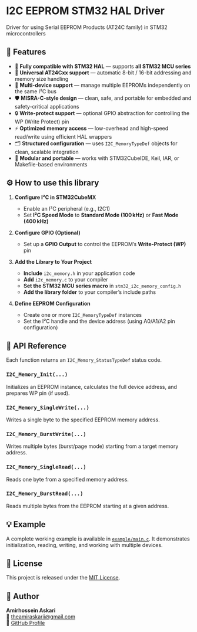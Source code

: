 # I2C EEPROM STM32 HAL Driver

Driver for using Serial EEPROM Products (AT24C family) in STM32 microcontrollers

## 🔧 Features
- 🔗 **Fully compatible with STM32 HAL** — supports **all STM32 MCU series**
- 💾 **Universal AT24Cxx support** — automatic 8-bit / 16-bit addressing and memory size handling
- 🔀 **Multi-device support** — manage multiple EEPROMs independently on the same I²C bus
- 🛡️ **MISRA-C-style design** — clean, safe, and portable for embedded and safety-critical applications
- 🔒 **Write-protect support** — optional GPIO abstraction for controlling the WP (Write Protect) pin
- ⚡ **Optimized memory access** — low-overhead and high-speed read/write using efficient HAL wrappers
- 🗂️ **Structured configuration** — uses `I2C_MemoryTypeDef` objects for clean, scalable integration
- 🔄 **Modular and portable** — works with STM32CubeIDE, Keil, IAR, or Makefile-based environments

## ⚙️ How to use this library

1. **Configure I²C in STM32CubeMX**
   - Enable an I²C peripheral (e.g., I2C1)
   - Set **I²C Speed Mode** to **Standard Mode (100 kHz)** or **Fast Mode (400 kHz)**

2. **Configure GPIO (Optional)**
   - Set up a **GPIO Output** to control the EEPROM’s **Write-Protect (WP)** pin

3. **Add the Library to Your Project**
   - **Include** `i2c_memory.h` in your application code
   - **Add** `i2c_memory.c` to your compiler
   - **Set the STM32 MCU series macro** in `stm32_i2c_memory_config.h`
   - **Add the library folder** to your compiler’s include paths

4. **Define EEPROM Configuration**
   - Create one or more `I2C_MemoryTypeDef` instances
   - Set the I²C handle and the device address (using A0/A1/A2 pin configuration)

## 🧪 API Reference
Each function returns an `I2C_Memory_StatusTypeDef` status code.

### `I2C_Memory_Init(...)`  
Initializes an EEPROM instance, calculates the full device address, and prepares WP pin (if used).

### `I2C_Memory_SingleWrite(...)`  
Writes a single byte to the specified EEPROM memory address.

### `I2C_Memory_BurstWrite(...)`  
Writes multiple bytes (burst/page mode) starting from a target memory address.

### `I2C_Memory_SingleRead(...)`  
Reads one byte from a specified memory address.

### `I2C_Memory_BurstRead(...)`  
Reads multiple bytes from the EEPROM starting at a given address.

## 💡 Example
A complete working example is available in [`example/main.c`](./example/main.c).
It demonstrates initialization, reading, writing, and working with multiple devices.

## 📜 License
This project is released under the [MIT License](./LICENSE).

## 👤 Author
**Amirhossein Askari**  
📧 theamiraskarii@gmail.com  
🔗 [GitHub Profile](https://github.com/AmirhoseinAskari)
